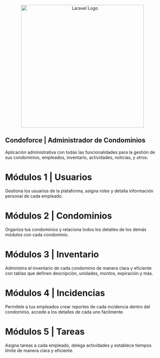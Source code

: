 <p align="center"><a href="https://laravel.com" target="_blank"><img src="https://raw.githubusercontent.com/laravel/art/master/logo-lockup/5%20SVG/2%20CMYK/1%20Full%20Color/laravel-logolockup-cmyk-red.svg" width="400" alt="Laravel Logo"></a></p>

## Condoforce | Administrador de Condominios
Aplicación administrativa con todas las funcionalidades para la gestión de sus condominios, empleados, inventario, actividades, noticias, y otros.

# Módulos 1 | Usuarios
Gestiona los usuarios de la plataforma, asigna roles y detalla información personal de cada empleado.

# Módulos 2 |  Condominios
Organiza tus condominios y relaciona todos los detalles de los demás módulos con cada condominio.

# Módulos 3 | Inventario
Administra el inventario de cada condominio de manera clara y eficiente con tablas que definen descripción, unidades, montos, expiración y más.

# Módulos 4 | Incidencias
Permítele a tus empleados crear reportes de cada incidencia dentro del condominio, accede a los detalles de cada uno fácilmente.

# Módulos 5 | Tareas
Asigna tareas a cada empleado, delega actividades y establece tiempos límite de manera clara y eficiente.
